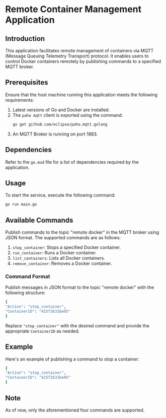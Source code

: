 # Remote Container Management Application

## Introduction
This application facilitates remote management of containers via MQTT (Message Queuing Telemetry Transport) protocol. It enables users to control Docker containers remotely by publishing commands to a specified MQTT broker.

## Prerequisites
Ensure that the host machine running this application meets the following requirements:
1. Latest versions of Go and Docker are installed.
2. The `paho mqtt` client is exported using the command:
   ```bash
   go get github.com/eclipse/paho.mqtt.golang
   ```
4. An MQTT Broker is running on port 1883.

## Dependencies
Refer to the `go.mod` file for a list of dependencies required by the application.

## Usage
To start the service, execute the following command:
```bash 
go run main.go
```

## Available Commands
Publish commands to the topic "remote docker" in the MQTT broker using JSON format. The supported commands are as follows:
1. `stop_container`: Stops a specified Docker container.
2. `run_container`: Runs a Docker container.
3. `list_containers`: Lists all Docker containers.
4. `remove_container`: Removes a Docker container.

### Command Format
Publish messages in JSON format to the topic "remote docker" with the following structure:
```bash
{
"Action": "stop_container",
"ContainerID": "425f2631be05"
}
```
Replace `"stop_container"` with the desired command and provide the appropriate `ContainerID` as needed.

## Example
Here's an example of publishing a command to stop a container:
```bash
{
"Action": "stop_container",
"ContainerID": "425f2631be05"
}
```
## Note
As of now, only the aforementioned four commands are supported.


